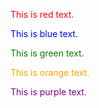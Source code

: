 <p style="color: red;">This is red text.</p>
<p style="color: blue;">This is blue text.</p>
<p style="color: green;">This is green text.</p>
<p style="color: orange;">This is orange text.</p>
<p style="color: purple;">This is purple text.</p>
